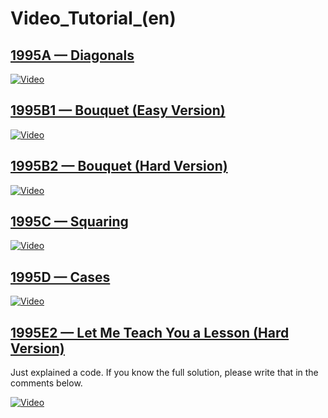 # Video_Tutorial_(en)

[1995A — Diagonals](../problems/A._Diagonals.md)
------------------------------------------------------------------

[![Video](https://img.youtube.com/vi/LBTIqRU1e1Q/0.jpg)](https://www.youtube.com/watch?v=LBTIqRU1e1Q)



[1995B1 — Bouquet (Easy Version)](../problems/B1._Bouquet_(Easy_Version).md)
---------------------------------------------------------------------------------

[![Video](https://img.youtube.com/vi/LBTIqRU1e1Q/0.jpg)](https://www.youtube.com/watch?v=LBTIqRU1e1Q)



[1995B2 — Bouquet (Hard Version)](../problems/B2._Bouquet_(Hard_Version).md)
---------------------------------------------------------------------------------

[![Video](https://img.youtube.com/vi/LBTIqRU1e1Q/0.jpg)](https://www.youtube.com/watch?v=LBTIqRU1e1Q)



[1995C — Squaring](../problems/C._Squaring.md)
-----------------------------------------------------------------

[![Video](https://img.youtube.com/vi/LBTIqRU1e1Q/0.jpg)](https://www.youtube.com/watch?v=LBTIqRU1e1Q)



[1995D — Cases](../problems/D._Cases.md)
--------------------------------------------------------------

[![Video](https://img.youtube.com/vi/LBTIqRU1e1Q/0.jpg)](https://www.youtube.com/watch?v=LBTIqRU1e1Q)



[1995E2 — Let Me Teach You a Lesson (Hard Version)](../problems/E2._Let_Me_Teach_You_a_Lesson_(Hard_Version).md)
---------------------------------------------------------------------------------------------------

Just explained a code. If you know the full solution, please write that in the comments below.

[![Video](https://img.youtube.com/vi/LBTIqRU1e1Q/0.jpg)](https://www.youtube.com/watch?v=LBTIqRU1e1Q)



